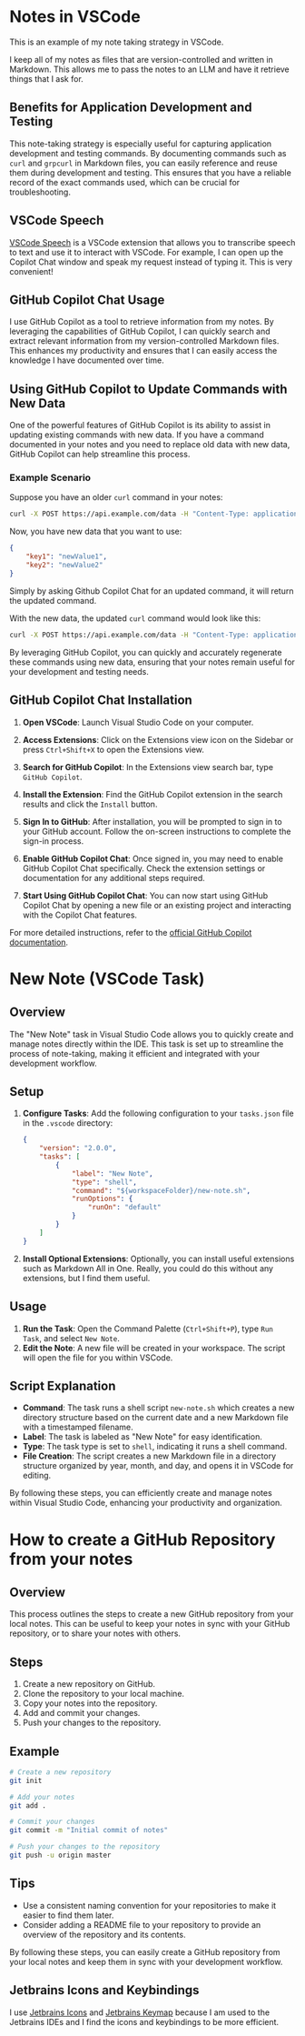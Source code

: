 # Notes in VSCode

This is an example of my note taking strategy in VSCode.

I keep all of my notes as files that are version-controlled and written in Markdown. This allows me to pass the notes to an LLM and have it retrieve things that I ask for.

## Benefits for Application Development and Testing

This note-taking strategy is especially useful for capturing application development and testing commands. By documenting commands such as `curl` and `grpcurl` in Markdown files, you can easily reference and reuse them during development and testing. This ensures that you have a reliable record of the exact commands used, which can be crucial for troubleshooting.

## VSCode Speech

[VSCode Speech](https://marketplace.visualstudio.com/items?itemName=ms-vscode.vscode-speech) is a VSCode extension that allows you to transcribe speech to text and use it to interact with VSCode. For example, I can open up the Copilot Chat window and speak my request instead of typing it. This is very convenient!

## GitHub Copilot Chat Usage

I use GitHub Copilot as a tool to retrieve information from my notes. By leveraging the capabilities of GitHub Copilot, I can quickly search and extract relevant information from my version-controlled Markdown files. This enhances my productivity and ensures that I can easily access the knowledge I have documented over time.

## Using GitHub Copilot to Update Commands with New Data

One of the powerful features of GitHub Copilot is its ability to assist in updating existing commands with new data. If you have a command documented in your notes and you need to replace old data with new data, GitHub Copilot can help streamline this process.

### Example Scenario

Suppose you have an older `curl` command in your notes:

```bash
curl -X POST https://api.example.com/data -H "Content-Type: application/json" -d '{"key1":"oldValue1","key2":"oldValue2"}'
```

Now, you have new data that you want to use:

```json
{
    "key1": "newValue1",
    "key2": "newValue2"
}
```

Simply by asking Github Copilot Chat for an updated command, it will return the updated command.

With the new data, the updated `curl` command would look like this:

```bash
curl -X POST https://api.example.com/data -H "Content-Type: application/json" -d '{"key1":"newValue1","key2":"newValue2"}'
```

By leveraging GitHub Copilot, you can quickly and accurately regenerate these commands using new data, ensuring that your notes remain useful for your development and testing needs.

## GitHub Copilot Chat Installation

1. **Open VSCode**: Launch Visual Studio Code on your computer.

2. **Access Extensions**: Click on the Extensions view icon on the Sidebar or press `Ctrl+Shift+X` to open the Extensions view.

3. **Search for GitHub Copilot**: In the Extensions view search bar, type `GitHub Copilot`.

4. **Install the Extension**: Find the GitHub Copilot extension in the search results and click the `Install` button.

5. **Sign In to GitHub**: After installation, you will be prompted to sign in to your GitHub account. Follow the on-screen instructions to complete the sign-in process.

6. **Enable GitHub Copilot Chat**: Once signed in, you may need to enable GitHub Copilot Chat specifically. Check the extension settings or documentation for any additional steps required.

7. **Start Using GitHub Copilot Chat**: You can now start using GitHub Copilot Chat by opening a new file or an existing project and interacting with the Copilot Chat features.

For more detailed instructions, refer to the [official GitHub Copilot documentation](https://docs.github.com/en/copilot).

# New Note (VSCode Task)

## Overview
The "New Note" task in Visual Studio Code allows you to quickly create and manage notes directly within the IDE. This task is set up to streamline the process of note-taking, making it efficient and integrated with your development workflow.

## Setup
1. **Configure Tasks**: Add the following configuration to your `tasks.json` file in the `.vscode` directory:
    ```json
    {
        "version": "2.0.0",
        "tasks": [
            {
                "label": "New Note",
                "type": "shell",
                "command": "${workspaceFolder}/new-note.sh",
                "runOptions": {
                    "runOn": "default"
                }
            }
        ]
    }
    ```
2. **Install Optional Extensions**: Optionally, you can install useful extensions such as Markdown All in One. Really, you could do this without any extensions, but I find them useful.

## Usage
1. **Run the Task**: Open the Command Palette (`Ctrl+Shift+P`), type `Run Task`, and select `New Note`.
2. **Edit the Note**: A new file will be created in your workspace. The script will open the file for you within VSCode.

## Script Explanation
- **Command**: The task runs a shell script `new-note.sh` which creates a new directory structure based on the current date and a new Markdown file with a timestamped filename.
- **Label**: The task is labeled as "New Note" for easy identification.
- **Type**: The task type is set to `shell`, indicating it runs a shell command.
- **File Creation**: The script creates a new Markdown file in a directory structure organized by year, month, and day, and opens it in VSCode for editing.

By following these steps, you can efficiently create and manage notes within Visual Studio Code, enhancing your productivity and organization.

# How to create a GitHub Repository from your notes

## Overview

This process outlines the steps to create a new GitHub repository from your local notes. This can be useful to keep your notes in sync with your GitHub repository, or to share your notes with others.

## Steps

1. Create a new repository on GitHub.
2. Clone the repository to your local machine.
3. Copy your notes into the repository.
4. Add and commit your changes.
5. Push your changes to the repository.

## Example

```bash
# Create a new repository
git init

# Add your notes
git add .

# Commit your changes
git commit -m "Initial commit of notes"

# Push your changes to the repository
git push -u origin master
```

## Tips

- Use a consistent naming convention for your repositories to make it easier to find them later.
- Consider adding a README file to your repository to provide an overview of the repository and its contents.

By following these steps, you can easily create a GitHub repository from your local notes and keep them in sync with your development workflow.

## Jetbrains Icons and Keybindings

I use [Jetbrains Icons](https://marketplace.visualstudio.com/items?itemName=chadalen.vscode-jetbrains-icon-theme) and [Jetbrains Keymap](https://marketplace.visualstudio.com/items?itemName=k--kato.intellij-idea-keybindings) because I am used to the Jetbrains IDEs and I find the icons and keybindings to be more efficient.

